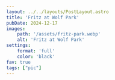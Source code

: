 ```yaml
---
layout: ../../layouts/PostLayout.astro
title: 'Fritz at Wolf Park'
pubDate: 2024-12-17
images:
    path: '/assets/fritz-park.webp'
    alt: 'Fritz at Wolf Park'
settings:
    format: 'full'
    color: 'black'
fav: true
tags: ["pic"]
---
```

